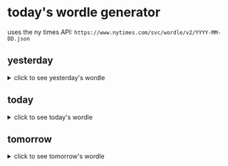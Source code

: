 # today's wordle generator

uses the ny times API: `https://www.nytimes.com/svc/wordle/v2/YYYY-MM-DD.json`

## yesterday

<details>
    <summary>click to see yesterday's wordle</summary>

    image

</details>

## today

<details>
    <summary>click to see today's wordle</summary>

    forty

</details>

## tomorrow

<details>
    <summary>click to see tomorrow's wordle</summary>

    urban

</details>
